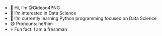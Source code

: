 - 👋 Hi, I’m @Gideon4PNG
- 👀 I’m interested in Data Science 
- 🌱 I’m currently learning Python programming focused on Data Science 
- 😄 Pronouns: he/him
- ⚡ Fun fact: I am a freshman

<!---
Gideon4PNG/Gideon4PNG is a ✨ special ✨ repository because its `README.md` (this file) appears on your GitHub profile.
You can click the Preview link to take a look at your changes.
--->
